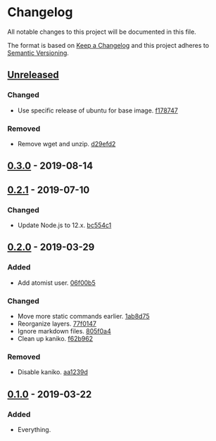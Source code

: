 # Changelog

All notable changes to this project will be documented in this file.

The format is based on [Keep a Changelog](http://keepachangelog.com/)
and this project adheres to [Semantic Versioning](http://semver.org/).

## [Unreleased](https://github.com/atomist/sdm-base/compare/0.3.0...HEAD)

### Changed

-   Use specific release of ubuntu for base image. [f178747](https://github.com/atomist/sdm-base/commit/f178747c7a38e43fe01f92b0852f5a5d180a003a)

### Removed

-   Remove wget and unzip. [d29efd2](https://github.com/atomist/sdm-base/commit/d29efd2c0bbfc6206b1711a7ac363e51c754bb5c)

## [0.3.0](https://github.com/atomist/sdm-base/compare/0.2.1...0.3.0) - 2019-08-14

## [0.2.1](https://github.com/atomist/sdm-base/compare/0.2.0...0.2.1) - 2019-07-10

### Changed

-   Update Node.js to 12.x. [bc554c1](https://github.com/atomist/sdm-base/commit/bc554c1338121bb3d13867bca6000d40f159677e)

## [0.2.0](https://github.com/atomist/sdm-base/compare/0.1.0...0.2.0) - 2019-03-29

### Added

-   Add atomist user. [06f00b5](https://github.com/atomist/sdm-base/commit/06f00b5f85f4da36ce0c8c9eebd5669d88b7d7da)

### Changed

-   Move more static commands earlier. [1ab8d75](https://github.com/atomist/sdm-base/commit/1ab8d75a7eddec7d0c3aff282c51910d6d5497f3)
-   Reorganize layers. [77f0147](https://github.com/atomist/sdm-base/commit/77f01473581be53212cc7f2ca5c74632a46d1e6c)
-   Ignore markdown files. [805f0a4](https://github.com/atomist/sdm-base/commit/805f0a45e98cdae47e20df829da4e475788b47db)
-   Clean up kaniko. [f62b962](https://github.com/atomist/sdm-base/commit/f62b9626072343ca300e8826a98882b789d945be)

### Removed

-   Disable kaniko. [aa1239d](https://github.com/atomist/sdm-base/commit/aa1239ddd4542ccab4aeb4e4f0c9a4bb6081ccc2)

## [0.1.0](https://github.com/atomist/sdm-base/tree/0.1.0) - 2019-03-22

### Added

-   Everything.
